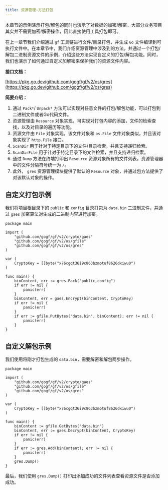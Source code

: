 ```yaml
---
title: 资源管理-方法打包
---
```


本章节的示例演示打包/解包的同时也演示了对数据的加密/解密。大部分业务项目其实并不需要加密/解密操作，因此直接使用工具打包即可。

在上一章节我们介绍通过 `gf` 工具链进行文件/目录打包，并生成 `Go` 文件编译到可执行文件中。在本章节中，我们介绍资源管理中涉及到的方法，并通过一个打包/解包二进制资源文件的示例，介绍这些方法实现自定义的打包/解包功能。同时，我们也演示了如何通过自定义加解密来保护我们的资源文件内容。

**接口文档：**

[https://pkg.go.dev/github.com/gogf/gf/v2/os/gres](https://pkg.go.dev/github.com/gogf/gf/v2/os/gres)

**简要介绍：**

1. 通过 `Pack*`/ `Unpack*` 方法可以实现对任意文件的打包/解包功能，可以打包到二进制文件或者Go代码文件。
2. 资源管理由 `Resource` 对象实现，可实现对打包内容的添加，文件的检索查找，以及对目录的遍历等功能。
3. 资源文件由 `File` 对象实现，该文件对象和 `os.File` 文件对象类似，并且该对象实现了 `http.File` 接口。
4. `ScanDir` 用于针对于特定目录下的文件/目录检索，并且支持递归检索。
5. `ScanDirFile` 用于针对于特定目录下的文件检索，并且支持递归检索。
6. 通过 `Dump` 方法在终端打印出 `Resource` 资源对象所有的文件列表，资源管理器中的文件分隔符号统一为 `/`。
7. 此外， `gres` 资源管理模块提供了默认的 `Resource` 对象，并通过包方法提供了对该默认对象的操作。

## 自定义打包示例

我们将项目根目录下的 `public` 和 `config` 目录打包为 `data.bin` 二进制文件，并通过 `gaes` 加密算法对生成的二进制内容进行加密。

```
package main

import (
	"github.com/gogf/gf/v2/crypto/gaes"
	"github.com/gogf/gf/v2/os/gfile"
	"github.com/gogf/gf/v2/os/gres"
)

var (
	CryptoKey = []byte("x76cgqt36i9c863bzmotuf8626dxiwu0")
)

func main() {
	binContent, err := gres.Pack("public,config")
	if err != nil {
		panic(err)
	}
	binContent, err = gaes.Encrypt(binContent, CryptoKey)
	if err != nil {
		panic(err)
	}
	if err := gfile.PutBytes("data.bin", binContent); err != nil {
		panic(err)
	}
}
```

## 自定义解包示例

我们使用将刚才打包生成的 `data.bin`，需要解密和解包两步操作。

```
package main

import (
	"github.com/gogf/gf/v2/crypto/gaes"
	"github.com/gogf/gf/v2/os/gfile"
	"github.com/gogf/gf/v2/os/gres"
)

var (
	CryptoKey = []byte("x76cgqt36i9c863bzmotuf8626dxiwu0")
)

func main() {
	binContent := gfile.GetBytes("data.bin")
	binContent, err := gaes.Decrypt(binContent, CryptoKey)
	if err != nil {
		panic(err)
	}
	if err := gres.Add(binContent); err != nil {
		panic(err)
	}
	gres.Dump()
}
```

最后，我们使用 `gres.Dump()` 打印出添加成功的文件列表查看资源文件是否添加成功。